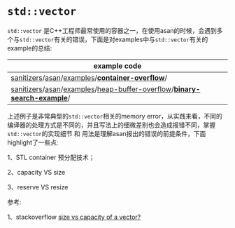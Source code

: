 # `std::vector`

`std::vector` 是C++工程师最常使用的容器之一，在使用asan的时候，会遇到多个与`std::vector`有关的错误，下面是对examples中与`std::vector`有关的example的总结:

| example code                                                 |
| ------------------------------------------------------------ |
| [sanitizers](https://github.com/dengking/sanitizers)/[asan](https://github.com/dengking/sanitizers/tree/main/asan)/[examples](https://github.com/dengking/sanitizers/tree/main/asan/examples)/**[container-overflow](https://github.com/dengking/sanitizers/tree/main/asan/examples/container-overflow)**/ |
| [sanitizers](https://github.com/dengking/sanitizers)/[asan](https://github.com/dengking/sanitizers/tree/main/asan)/[examples](https://github.com/dengking/sanitizers/tree/main/asan/examples)/[heap-buffer-overflow](https://github.com/dengking/sanitizers/tree/main/asan/examples/heap-buffer-overflow)/[**binary-search-example**](https://github.com/dengking/sanitizers/tree/main/asan/examples/heap-buffer-overflow/binary-search-example)/ |

上述例子是非常典型的`std::vector`相关的memory error，从实践来看，不同的编译器的处理方式是不同的，并且写法上的细微差别也会造成报错不同，掌握`std::vector`的实现细节 和 用法是理解asan报出的错误的前提条件，下面highlight了一些点:

1、STL container 预分配技术；

2、capacity VS size

3、reserve VS resize

参考: 

1、stackoverflow [size vs capacity of a vector?](https://stackoverflow.com/questions/6296945/size-vs-capacity-of-a-vector)